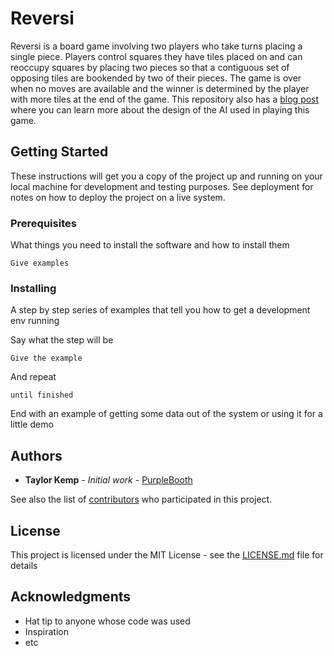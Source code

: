 # Reversi

Reversi is a board game involving two players who take turns placing a single piece. Players control squares they have tiles placed on and can reoccupy squares by placing two pieces so that a contiguous set of opposing tiles are bookended by two of their pieces. The game is over when no moves are available and the winner is determined by the player with more tiles at the end of the game. This repository also has a [blog post](https://taylorkemp.github.io./jekyll/update/2018/08/22/Game-Trees-And-Reversi.html) where you can learn more about the design of the AI used in playing this game. 

## Getting Started

These instructions will get you a copy of the project up and running on your local machine for development and testing purposes. See deployment for notes on how to deploy the project on a live system.

### Prerequisites

What things you need to install the software and how to install them

```
Give examples
```

### Installing

A step by step series of examples that tell you how to get a development env running

Say what the step will be

```
Give the example
```

And repeat

```
until finished
```

End with an example of getting some data out of the system or using it for a little demo

## Authors

* **Taylor Kemp** - *Initial work* - [PurpleBooth](https://github.com/PurpleBooth)

See also the list of [contributors](https://github.com/your/project/contributors) who participated in this project.

## License

This project is licensed under the MIT License - see the [LICENSE.md](LICENSE) file for details

## Acknowledgments

* Hat tip to anyone whose code was used
* Inspiration
* etc

